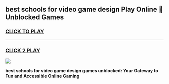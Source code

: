 
## best schools for video game design Play Online 👋 Unblocked Games
<h3>
<a href="https://news.freeplayer.one?title=best_schools_for_video_game_design&ref=17GH">CLICK TO PLAY</a></h3>
<hr>

<h3>
<a href="https://news.freeplayer.one?title=best_schools_for_video_game_design&ref=17GH">CLICK 2 PLAY</a>
  
</h3>

<a href="https://news.freeplayer.one?title=best_schools_for_video_game_design&ref=17GH/"><img src="https://clearcache.store/games.png"></a>


**best schools for video game design games unblocked: Your Gateway to Fun and Accessible Online Gaming**
